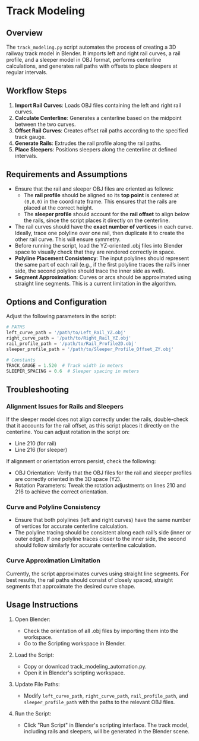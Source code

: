 # Track Modeling

## Overview

The `track_modeling.py` script automates the process of creating a 3D railway 
track model in Blender. It imports left and right rail curves, a rail profile, 
and a sleeper model in OBJ format, performs centerline calculations, and 
generates rail paths with offsets to place sleepers at regular intervals.

## Workflow Steps

1. **Import Rail Curves**: Loads OBJ files containing the left and right rail 
curves.
2. **Calculate Centerline**: Generates a centerline based on the midpoint 
between the two curves.
3. **Offset Rail Curves**: Creates offset rail paths according to the specified 
track gauge.
4. **Generate Rails**: Extrudes the rail profile along the rail paths.
5. **Place Sleepers**: Positions sleepers along the centerline at defined 
intervals.

## Requirements and Assumptions

- Ensure that the rail and sleeper OBJ files are oriented as follows:
  - The **rail profile** should be aligned so its **top point** is centered at 
  `(0,0,0)` in the coordinate frame. This ensures that the rails are placed at 
  the correct height.
  - The **sleeper profile** should account for the **rail offset** to align 
  below the rails, since the script places it directly on the centerline.
- The rail curves should have the **exact number of vertices** in each curve. 
Ideally, trace one polyline over one rail, then duplicate it to create the 
other rail curve. This will ensure symmetry.
- Before running the script, load the YZ-oriented .obj files into Blender space to visually check that they are rendered correctly in space. 
- **Polyline Placement Consistency**: The input polylines should represent the 
same part of each rail (e.g., if the first polyline traces the rail’s inner 
side, the second polyline should trace the inner side as well).
- **Segment Approximation**: Curves or arcs should be approximated using 
straight line segments. This is a current limitation in the algorithm.

## Options and Configuration

Adjust the following parameters in the script:

```python
# PATHS
left_curve_path = '/path/to/Left_Rail_YZ.obj'
right_curve_path = '/path/to/Right_Rail_YZ.obj'
rail_profile_path = '/path/to/Rail_Profile2D.obj'
sleeper_profile_path = '/path/to/Sleeper_Profile_Offset_ZY.obj'

# Constants
TRACK_GAUGE = 1.520  # Track width in meters
SLEEPER_SPACING = 0.6  # Sleeper spacing in meters
```

## Troubleshooting

### Alignment Issues for Rails and Sleepers

If the sleeper model does not align correctly under the rails, double-check 
that it accounts for the rail offset, as this script places it directly on the 
centerline. You can adjust rotation in the script on:

- Line 210 (for rail)
- Line 216 (for sleeper)

If alignment or orientation errors persist, check the following:

- OBJ Orientation: Verify that the OBJ files for the rail and sleeper profiles 
are correctly oriented in the 3D space (YZ). 
- Rotation Parameters: Tweak the rotation adjustments on lines 210 and 216 to 
achieve the correct orientation.

### Curve and Polyline Consistency

- Ensure that both polylines (left and right curves) have the same number of 
vertices for accurate centerline calculation.
- The polyline tracing should be consistent along each rail’s side (inner or 
outer edge). If one polyline traces closer to the inner side, the second should 
follow similarly for accurate centerline calculation.

### Curve Approximation Limitation

Currently, the script approximates curves using straight line segments. For 
best results, the rail paths should consist of closely spaced, straight 
segments that approximate the desired curve shape.

## Usage Instructions

1. Open Blender:
   - Check the orientation of all .obj files by importing them into the workspace.
   - Go to the Scripting workspace in Blender.

3. Load the Script:
   - Copy or download track_modeling_automation.py.
   - Open it in Blender's scripting workspace.

4. Update File Paths:
   - Modify `left_curve_path`, `right_curve_path`, `rail_profile_path`, and 
   `sleeper_profile_path` with the paths to the relevant OBJ files.

3. Run the Script:
   - Click "Run Script" in Blender's scripting interface. 
   The track model, including rails and sleepers, will be generated in the 
   Blender scene.

